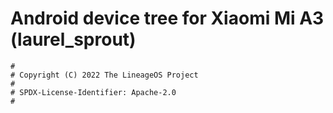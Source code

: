# Android device tree for Xiaomi Mi A3 (laurel_sprout)

```
#
# Copyright (C) 2022 The LineageOS Project
#
# SPDX-License-Identifier: Apache-2.0
#
```
